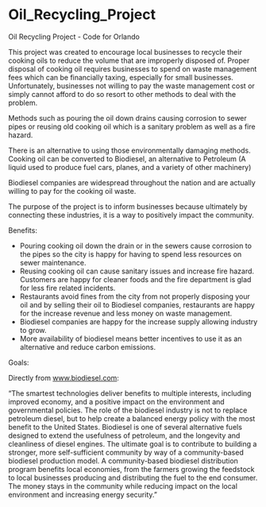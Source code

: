 # Oil_Recycling_Project
Oil Recycling Project - Code for Orlando

This project was created to encourage local businesses to recycle their cooking oils to reduce the volume that are improperly disposed of. Proper disposal of cooking oil requires businesses to spend on waste management fees which can be financially taxing, especially for small businesses. Unfortunately, businesses not willing to pay the waste management cost or simply cannot afford to do so resort to other methods to deal with the problem. 

Methods such as pouring the oil down drains causing corrosion to sewer pipes or reusing old cooking oil which is a sanitary problem as well as a fire hazard.

There is an alternative to using those environmentally damaging methods. Cooking oil can be converted to Biodiesel, an alternative to Petroleum (A liquid used to produce fuel cars, planes, and a variety of other machinery)

Biodiesel companies are widespread throughout the nation and are actually willing to pay for the cooking oil waste. 

The purpose of the project is to inform businesses because ultimately by connecting these industries, it is a way to positively impact the community.

Benefits:

- Pouring cooking oil down the drain or in the sewers cause corrosion to the pipes so the city is happy for having to spend less resources on sewer maintenance.
- Reusing cooking oil can cause sanitary issues and increase fire hazard. Customers are happy for cleaner foods and the fire department is glad for less fire related incidents.
- Restaurants avoid fines from the city from not properly disposing your oil and by selling their oil to Biodiesel companies, restaurants are happy for the increase revenue and less money on waste management.
- Biodiesel companies are happy for the increase supply allowing industry to grow.
- More availability of biodiesel means better incentives to use it as an alternative and reduce carbon emissions.

Goals:

Directly from www.biodiesel.com:

“The smartest technologies deliver benefits to multiple interests, including improved economy, and a positive impact on the environment and governmental policies.
The role of the biodiesel industry is not to replace petroleum diesel, but to help create a balanced energy policy with the most benefit to the United States. Biodiesel is one of several alternative fuels designed to extend the usefulness of petroleum, and the longevity and cleanliness of diesel engines.
The ultimate goal is to contribute to building a stronger, more self-sufficient community by way of a community-based biodiesel production model. A community-based biodiesel distribution program benefits local economies, from the farmers growing the feedstock to local businesses producing and distributing the fuel to the end consumer. The money stays in the community while reducing impact on the local environment and increasing energy security.”
